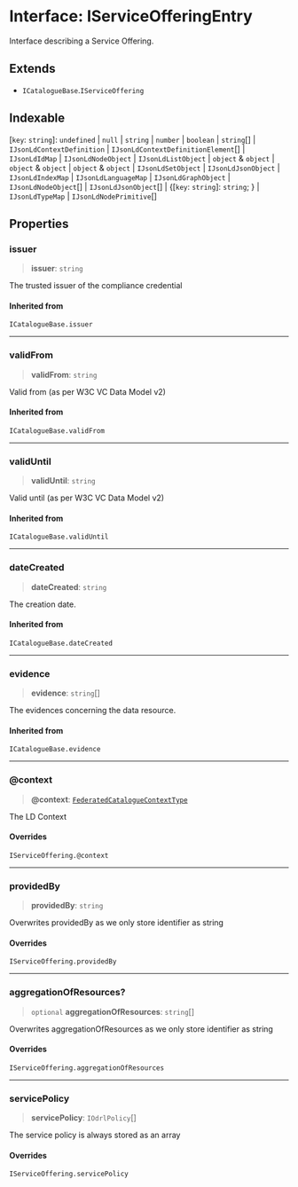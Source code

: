 # Interface: IServiceOfferingEntry

Interface describing a Service Offering.

## Extends

- `ICatalogueBase`.`IServiceOffering`

## Indexable

\[`key`: `string`\]: `undefined` \| `null` \| `string` \| `number` \| `boolean` \| `string`[] \| `IJsonLdContextDefinition` \| `IJsonLdContextDefinitionElement`[] \| `IJsonLdIdMap` \| `IJsonLdNodeObject` \| `IJsonLdListObject` \| `object` & `object` \| `object` & `object` \| `object` & `object` \| `IJsonLdSetObject` \| `IJsonLdJsonObject` \| `IJsonLdIndexMap` \| `IJsonLdLanguageMap` \| `IJsonLdGraphObject` \| `IJsonLdNodeObject`[] \| `IJsonLdJsonObject`[] \| \{[`key`: `string`]: `string`; \} \| `IJsonLdTypeMap` \| `IJsonLdNodePrimitive`[]

## Properties

### issuer

> **issuer**: `string`

The trusted issuer of the compliance credential

#### Inherited from

`ICatalogueBase.issuer`

***

### validFrom

> **validFrom**: `string`

Valid from (as per W3C VC Data Model v2)

#### Inherited from

`ICatalogueBase.validFrom`

***

### validUntil

> **validUntil**: `string`

Valid until (as per W3C VC Data Model v2)

#### Inherited from

`ICatalogueBase.validUntil`

***

### dateCreated

> **dateCreated**: `string`

The creation date.

#### Inherited from

`ICatalogueBase.dateCreated`

***

### evidence

> **evidence**: `string`[]

The evidences concerning the data resource.

#### Inherited from

`ICatalogueBase.evidence`

***

### @context

> **@context**: [`FederatedCatalogueContextType`](../type-aliases/FederatedCatalogueContextType.md)

The LD Context

#### Overrides

`IServiceOffering.@context`

***

### providedBy

> **providedBy**: `string`

Overwrites providedBy as we only store identifier as string

#### Overrides

`IServiceOffering.providedBy`

***

### aggregationOfResources?

> `optional` **aggregationOfResources**: `string`[]

Overwrites aggregationOfResources as we only store identifier as string

#### Overrides

`IServiceOffering.aggregationOfResources`

***

### servicePolicy

> **servicePolicy**: `IOdrlPolicy`[]

The service policy is always stored as an array

#### Overrides

`IServiceOffering.servicePolicy`
